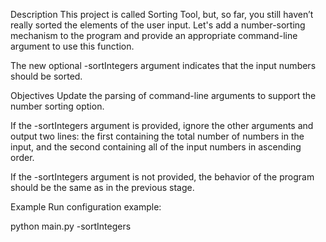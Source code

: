Description
This project is called Sorting Tool, but, so far, you still haven’t really sorted the elements of the user input. Let's add a number-sorting mechanism to the program and provide an appropriate command-line argument to use this function.

The new optional -sortIntegers argument indicates that the input numbers should be sorted.

Objectives
Update the parsing of command-line arguments to support the number sorting option.

If the -sortIntegers argument is provided, ignore the other arguments and output two lines: the first containing the total number of numbers in the input, and the second containing all of the input numbers in ascending order.

If the -sortIntegers argument is not provided, the behavior of the program should be the same as in the previous stage.

Example
Run configuration example:

python main.py -sortIntegers